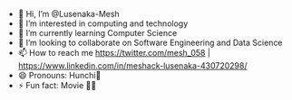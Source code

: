 - 👋 Hi, I’m @Lusenaka-Mesh
- 👀 I’m interested in computing and technology
- 🌱 I’m currently learning Computer Science
- 💞️ I’m looking to collaborate on Software Engineering and Data Science
- 📫 How to reach me https://twitter.com/mesh_058 | https://www.linkedin.com/in/meshack-lusenaka-430720298/
- 😄 Pronouns: Hunchi🥶
- ⚡ Fun fact: Movie 🍟😎

<!---
Lusenaka-Mesh/Lusenaka-Mesh is a ✨ special ✨ repository because its `README.md` (this file) appears on your GitHub profile.
You can click the Preview link to take a look at your changes.
--->
